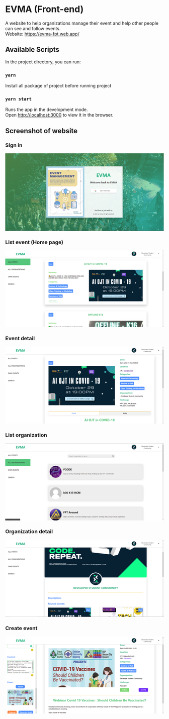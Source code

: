 # EVMA (Front-end)

A website to help organizations manage their event and help other people can see and follow events.\
Website: https://evma-fpt.web.app/

## Available Scripts

In the project directory, you can run:

### `yarn`

Install all package of project before running project

### `yarn start`

Runs the app in the development mode.\
Open [http://localhost:3000](http://localhost:3000) to view it in the browser.

## Screenshot of website

### Sign in
![Sign in](https://github.com/kaizer7121/EVMA__Front-end/blob/master/screenshot/Sign-in.png)

### List event (Home page)
![List event (Home page)](https://github.com/kaizer7121/EVMA__Front-end/blob/master/screenshot/Home.png)

### Event detail
![Event detail](https://github.com/kaizer7121/EVMA__Front-end/blob/master/screenshot/Event-detail.png)

### List organization
![List organization](https://github.com/kaizer7121/EVMA__Front-end/blob/master/screenshot/List-organization.png)

### Organization detail
![Organization detail](https://github.com/kaizer7121/EVMA__Front-end/blob/master/screenshot/Organization-detail.png)

### Create event
![Create event](https://github.com/kaizer7121/EVMA__Front-end/blob/master/screenshot/Create-event.png)
